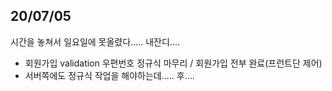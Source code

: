 ## 20/07/05


시간을 놓쳐서 일요일에 못올렸다..... 내잔디....


 - 회원가입 validation 우편번호 정규식 마무리 / 회원가입 전부 완료(프런트단 제어)
 - 서버쪽에도 정규식 작업을 해야하는데..... 후....